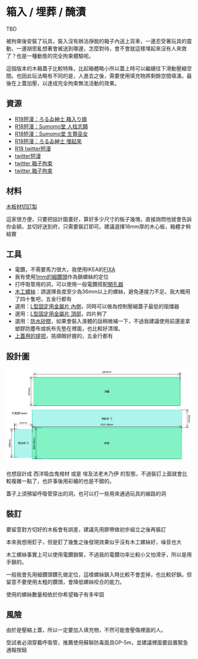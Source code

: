 箱入 / 埋葬 / 醃漬
=====
TBD

被拘束後安裝了玩具，裝入沒有辦法掙脫的箱子內送上貨車，一邊忍受著玩具的震動，一邊胡思亂想著會被送到哪邊，怎麼對待，會不會就這樣埋起來沒有人來救了？也是一種動態的完全拘束體驗呢。

這個版本的木箱蓋子比較特殊，比起箱體略小所以蓋上時可以繼續往下滑動壓縮空間。也因此玩法略有不同的是，人進去之後，需要使用填充物將剩餘空間填滿，最後在上蓋加壓，以達成完全拘束無法活動的效果。

## 資源

- [R18短漫：ろるゐ紳士 箱入り娘](https://www.pixiv.net/artworks/46805657)
- [R18短漫：Sumomo堂 人柱志願](https://exhentai.org/g/1642165/5b2d8960e5/)
- [R18短漫：Sumomo堂 生贄巫女](https://exhentai.org/g/1685488/8708c4e4c9/)
- [R18短漫：ろるゐ紳士 埋起來](https://www.pixiv.net/artworks/80057697)
- [R18 twitter短漫](https://twitter.com/NimbleTail/status/1274508622077194243?s=20)
- [twitter短漫](https://twitter.com/wa_bu_ki/status/1209868569179086848?s=20)
- [twitter 箱子拘束](https://twitter.com/yohan555/status/1261944514513702912?s=20)
- [twitter 箱子拘束](https://twitter.com/K1nkMega/status/1264047082194653184?s=20)

## 材料

[木板材切訂製](https://www.ruten.com.tw/item/show?21623834062265)

這家很方便，只要把設計圖畫好，算好多少尺寸的板子幾塊，直接詢問他就會告訴你金額，並切好送到府，只需要裝訂即可。建議選擇18mm厚的木心板，箱體才夠結實

## 工具

- 電鑽，不需要馬力很大，我使用IKEA的[FIXA](https://www.ikea.com.tw/zh/products/integrated-lighting-and-electronics/accessories-for-installation/fixa-art-80196102)
- 我有使用[1mm的細鑽頭](https://www.ruten.com.tw/item/show?22016442567605)作為鎖螺絲的定位
- 打呼吸管用的洞，可以使用一般電鑽搭配[開孔器](https://www.ikea.com.tw/zh/products/integrated-lighting-and-electronics/accessories-for-installation/fixa-art-00302333)
- [木工螺絲](https://www.ruten.com.tw/item/show?21443547475220)：請選擇長度至少為36mm以上的螺絲，避免連接力不足。我大概用了四十隻吧，五金行都有
- 選用：[L型固定用金屬片 內側](https://www.ruten.com.tw/item/show?21651809606307)，同時可以做為控制壓縮蓋子最低的阻擋器
- 選用：[L型固定用金屬片 頂部](https://www.ruten.com.tw/item/show?21729722578237)，四片夠了
- 選用：[防水矽膠](https://www.ruten.com.tw/item/show?21711526365492)，如果會裝入液體的話稍微補一下，不過我建議使用前還是拿塑膠防塵布或帆布先墊在裡面，也比較好清理。
- [上蓋用的提把](https://www.ruten.com.tw/item/show?22030931927402)，挑順眼好握的，五金行都有

## 設計圖

![](imgs/box_sketch.png)

也想設計成 西洋吸血鬼棺材 或是 埃及法老木乃伊 的型態，不過裝訂上面就會比較複雜一點了，也許事後用彩繪的也是不錯的。

蓋子上須預留呼吸管穿出的洞，也可以打一些用來通過玩具的線路的洞

## 裝訂

要留意對方切好的木板會有誤差，建議先用膠帶做初步組立之後再裝訂

本來我想用釘子，但是釘了幾隻之後發現效果似乎沒有木工螺絲好，噪音也大

木工螺絲事實上可以使用電鑽鎖緊，不過我的電鑽功率比較小又怕滑牙，所以是用手鎖的。

一般我會先用細鑽頭鑽孔做定位，這樣螺絲鎖入時比較不會歪掉，也比較好鎖。但留意不要使用太粗的鑽頭，會降低螺絲咬合的能力。

使用的螺絲數量相依於你希望箱子有多牢固

## 風險

由於是壓縮上蓋，所以一定要加入填充物，不然可能會壓傷裡面的人。

受試者必須穿戴呼吸管，推薦使用蘇聯防毒面具GP-5m，並建議裡面要設置緊急通報按鈕